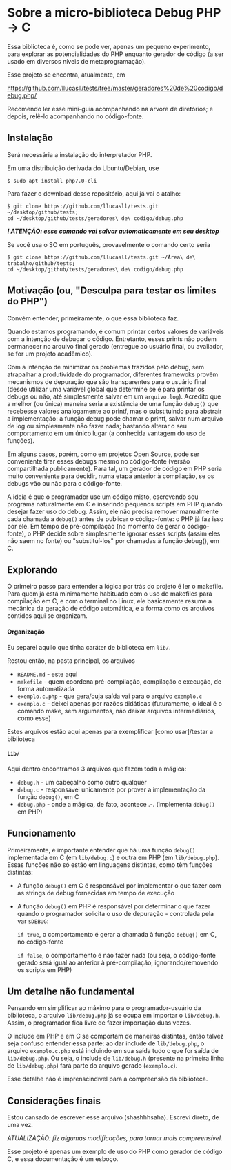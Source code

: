 # Sobre a micro-biblioteca Debug PHP -> C

Essa biblioteca é, como se pode ver, apenas um pequeno experimento, para explorar as potencialidades do PHP enquanto gerador de código (a ser usado em diversos níveis de metaprogramação).

Esse projeto se encontra, atualmente, em

https://github.com/llucasll/tests/tree/master/geradores%20de%20codigo/debug.php/

Recomendo ler esse mini-guia acompanhando na árvore de diretórios; e depois, relê-lo acompanhando no código-fonte.

## Instalação

Será necessária a instalação do interpretador PHP.

Em uma distribuição derivada do Ubuntu/Debian, use

	$ sudo apt install php7.0-cli

Para fazer o download desse repositório, aqui já vai o atalho:

	$ git clone https://github.com/llucasll/tests.git ~/desktop/github/tests;
	cd ~/desktop/github/tests/geradores\ de\ codigo/debug.php

***! ATENÇÃO: esse comando vai salvar automaticamente em seu desktop***

Se você usa o SO em português, provavelmente o comando certo seria

	$ git clone https://github.com/llucasll/tests.git ~/Área\ de\ trabalho/github/tests;
	cd ~/desktop/github/tests/geradores\ de\ codigo/debug.php
	
## Motivação (ou, "Desculpa para testar os limites do PHP")

Convém entender, primeiramente, o que essa biblioteca faz.

Quando estamos programando, é comum printar certos valores de variáveis com a intenção de debugar o código. Entretanto, esses prints não podem permanecer no arquivo final gerado (entregue ao usuário final, ou avaliador, se for um projeto acadêmico).

Com a intenção de minimizar os problemas trazidos pelo debug, sem atrapalhar a produtividade do programador, diferentes framewoks provêm mecanismos de depuração que são transparentes para o usuário final (desde utilizar uma variável global que determine se é para printar os debugs ou não, até simplesmente salvar em um `arquivo.log`). Acredito que a melhor (ou única) maneira seria a existência de uma função `debug()` que recebesse valores analogamente ao printf, mas o substituindo para abstrair a implementação: a função debug pode chamar o printf, salvar num arquivo de log ou simplesmente não fazer nada; bastando alterar o seu comportamento em um único lugar (a conhecida vantagem do uso de funções).

Em alguns casos, porém, como em projetos Open Source, pode ser conveniente tirar esses debugs mesmo no código-fonte (versão compartilhada publicamente). Para tal, um gerador de código em PHP seria muito conveniente para decidir, numa etapa anterior à compilação, se os debugs vão ou não para o código-fonte.

A ideia é que o programador use um código misto, escrevendo seu programa naturalmente em C e inserindo pequenos scripts em PHP quando desejar fazer uso do debug. Assim, ele não precisa remover manualmente cada chamada a `debug()` antes de publicar o código-fonte: o PHP já faz isso por ele. Em tempo de pré-compilação (no momento de gerar o código-fonte), o PHP decide sobre simplesmente ignorar esses scripts (assim eles não saem no fonte) ou "substituí-los" por chamadas à função debug(), em C.

## Explorando

O primeiro passo para entender a lógica por trás do projeto é ler o makefile. Para quem já está minimamente habituado com o uso de makefiles para compilação em C, e com o terminal no Linux, ele basicamente resume a mecânica da geração de código automática, e a forma como os arquivos contidos aqui se organizam.

#### Organização

Eu separei aquilo que tinha caráter de biblioteca em `lib/`.

Restou então, na pasta principal, os arquivos
* `README.md` - este aqui
* `makefile` - quem coordena pré-compilação, compilação e execução, de forma automatizada
* `exemplo.c.php` - que gera/cuja saída vai para o arquivo `exemplo.c`
* `exemplo.c` - deixei apenas por razões didáticas (futuramente, o ideal é o comando make, sem argumentos, não deixar arquivos intermediários, como esse)

Estes arquivos estão aqui apenas para exemplificar [como usar]/testar a biblioteca

#### `Lib/`

Aqui dentro encontramos 3 arquivos que fazem toda a mágica:
* `debug.h` - um cabeçalho como outro qualquer 
* `debug.c` - responsável unicamente por prover a implementação da função `debug()`, em C
* `debug.php` - onde a mágica, de fato, acontece .-. (implementa `debug()` em PHP)

## Funcionamento

Primeiramente, é importante entender que há uma função `debug()` implementada em C (em `lib/debug.c`) e outra em PHP (em `lib/debug.php`).
Essas funções não só estão em linguagens distintas, como têm funções distintas:
* A função `debug()` em C é responsável por implementar o que fazer com as strings de debug fornecidas em tempo de execução
* A função `debug()` em PHP é responsável por determinar o que fazer quando o programador solicita o uso de depuração - controlada pela var `$DEBUG`:
	
	`if true`, o comportamento é gerar a chamada à função `debug()` em C, no código-fonte
	
	`if false`, o comportamento é não fazer nada (ou seja, o código-fonte gerado será igual ao anterior à pré-compilação, ignorando/removendo os scripts em PHP)

## Um detalhe não fundamental

Pensando em simplificar ao máximo para o programador-usuário da biblioteca, o arquivo `lib/debug.php` já se ocupa em importar o `lib/debug.h`. Assim, o programador fica livre de fazer importação duas vezes.

O include em PHP e em C se comportam de maneiras distintas, então talvez seja confuso entender essa parte: ao dar include de `lib/debug.php`, o arquivo `exemplo.c.php` está incluindo em sua saída tudo o que for saída de `lib/debug.php`. Ou seja, o include de `lib/debug.h` (presente na primeira linha de `lib/debug.php`) fará parte do arquivo gerado (`exemplo.c`).

Esse detalhe não é imprenscindível para a compreensão da biblioteca.

## Considerações finais

Estou cansado de escrever esse arquivo (shashhhsaha). Escrevi direto, de uma vez.

*ATUALIZAÇÃO: fiz algumas modificações, para tornar mais compreensível.*

Esse projeto é apenas um exemplo de uso do PHP como gerador de código C, e essa documentação é um esboço.

